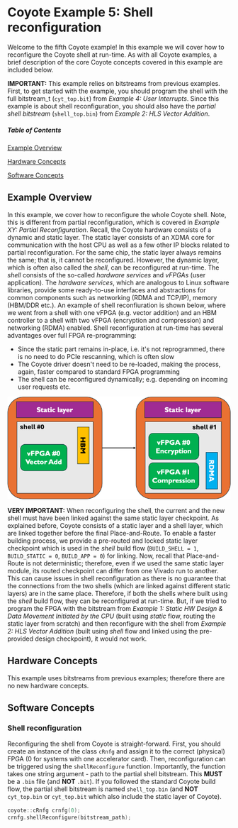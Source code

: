 # Coyote Example 5: Shell reconfiguration
Welcome to the fifth Coyote example! In this example we will cover how to reconfigure the Coyote shell at run-time. As with all Coyote examples, a brief description of the core Coyote concepts covered in this example are included below.

**IMPORTANT:** This example relies on bitstreams from previous examples. First, to get started with the example, you should program the shell with the full bitstream_t (```cyt_top.bit```) from *Example 4: User Interrupts*. Since this example is about shell reconfiguration, you should also have the *partial shell bitstream* (```shell_top.bin```) from *Example 2: HLS Vector Addition*.

##### Table of Contents
[Example Overview](#example-overview)

[Hardware Concepts](#hardware-concepts)

[Software Concepts](#software-concepts)

## Example Overview
In this example, we cover how to reconfigure the whole Coyote shell. Note, this is different from partial reconfiguration, which is covered in *Example XY: Partial Reconfiguration*. Recall, the Coyote hardware consists of a dynamic and static layer. The static layer consists of an XDMA core for communication with the host CPU as well as a few other IP blocks related to partial reconfiguration. For the same chip, the static layer always remains the same; that is, it cannot be reconfigured. However, the dynamic layer, which is often also called the *shell*, can be reconfigured at run-time. The *shell* consists of the so-called *hardware services* and *vFPGAs* (user application). The *hardware services*, which are analogous to Linux software libraries, provide some ready-to-use interfaces and abstractions for common components such as networking (RDMA and TCP/IP), memory (HBM/DDR etc.). An example of shell reconfiuration is shown below, where we went from a shell with one vFPGA (e.g. vector addition) and an HBM controller to a shell with two vFPGA (encryption and compression) and networking (RDMA) enabled. Shell reconfiguration at run-time has several advantages over full FPGA re-programming:
- Since the static part remains in-place, i.e. it's not reprogrammed, there is no need to do PCIe rescanning, which is often slow
- The Coyote driver doesn't need to be re-loaded, making the process, again, faster compared to standard FPGA programming
- The shell can be reconfigured dynamically; e.g. depending on incoming user requests etc.

<div align="center">
  <img src="img/shell_reconfigure.png">
</div>

**VERY IMPORTANT:** When reconfiguring the shell, the current and the new shell must have been linked against the same static layer checkpoint. As explained before, Coyote consists of a static layer and a shell layer, which are linked together before the final Place-and-Route. To enable a faster building process, we provide a pre-routed and locked static layer checkpoint which is used in the *shell* build flow (```BUILD_SHELL = 1```, ```BUILD_STATIC = 0```, ```BUILD_APP = 0```) for linking. Now, recall that Place-and-Route is not deterministic; therefore, even if we used the same static layer module, its routed checkpoint can differ from one Vivado run to another. This can cause issues in shell reconfiguration as there is no guarantee that the connections from the two shells (which are linked against different static layers) are in the same place. Therefore, if both the shells where built using the *shell* build flow, they can be reconfigured at run-time. But, if we tried to program the FPGA with the bitstream from *Example 1: Static HW Design & Data Movement Initiated by the CPU* (built using *static* flow, routing the static layer from scratch) and then reconfigure with the shell from *Example 2: HLS Vector Addition* (built using *shell* flow and linked using the pre-provided design checkpoint), it would not work.

## Hardware Concepts
This example uses bitstreams from previous examples; therefore there are no new hardware concepts.

## Software Concepts

### Shell reconfiguration
Reconfiguring the shell from Coyote is straight-forward. First, you should create an instance of the class ```cRnfg``` and assign it to the correct (physical) FPGA (0 for systems with one accelerator card). Then, reconfiguration can be triggered using the ```shellReconfigure``` function. Importantly, the function takes one string argument - path to the partial shell bitstream. This **MUST** be a ```.bin``` file (and **NOT** ```.bit```). If you followed the standard Coyote build flow, the partial shell bitstream is named ```shell_top.bin``` (and **NOT** ```cyt_top.bin``` or ```cyt_top.bit``` which also include the static layer of Coyote).
```C++
coyote::cRnfg crnfg(0);
crnfg.shellReconfigure(bitstream_path);
```

